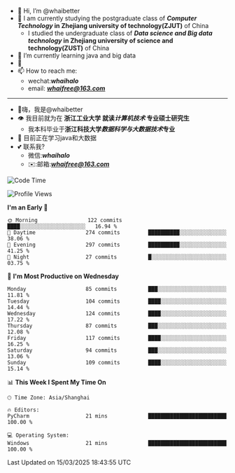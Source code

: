 - 👋 Hi, I’m @whaibetter
- 👀 I am currently studying the postgraduate class of ***Computer Technology* in Zhejiang university of technology(ZJUT)** of China
  -  I studied the undergraduate class of ***Data science and Big data technology* in Zhejiang university of science and technology(ZUST)** of China
- 🌱 I’m currently learning java and big data
- 💞️ 
- 📫 How to reach me: 
  - wechat:***whaihalo***
  - email: ***whaifree@163.com***
 ------------------------
- 👋嗨，我是@whaibetter
- 👁 我目前就为在 **浙江工业大学 就读*计算机技术* 专业硕士研究生**
  - 我本科毕业于**浙江科技大学*数据科学与大数据技术*专业**
- 🌴 目前正在学习java和大数据
- 💕 联系我?
  - 微信:***whaihalo***
  - ✉️:邮箱:***whaifree@163.com***

<!--START_SECTION:waka-->
![Code Time](http://img.shields.io/badge/Code%20Time-667%20hrs%2045%20mins-blue)

![Profile Views](http://img.shields.io/badge/Profile%20Views-0-blue)

**I'm an Early 🐤** 

```text
🌞 Morning                122 commits         ████░░░░░░░░░░░░░░░░░░░░░   16.94 % 
🌆 Daytime                274 commits         ██████████░░░░░░░░░░░░░░░   38.06 % 
🌃 Evening                297 commits         ██████████░░░░░░░░░░░░░░░   41.25 % 
🌙 Night                  27 commits          █░░░░░░░░░░░░░░░░░░░░░░░░   03.75 % 
```
📅 **I'm Most Productive on Wednesday** 

```text
Monday                   85 commits          ███░░░░░░░░░░░░░░░░░░░░░░   11.81 % 
Tuesday                  104 commits         ████░░░░░░░░░░░░░░░░░░░░░   14.44 % 
Wednesday                124 commits         ████░░░░░░░░░░░░░░░░░░░░░   17.22 % 
Thursday                 87 commits          ███░░░░░░░░░░░░░░░░░░░░░░   12.08 % 
Friday                   117 commits         ████░░░░░░░░░░░░░░░░░░░░░   16.25 % 
Saturday                 94 commits          ███░░░░░░░░░░░░░░░░░░░░░░   13.06 % 
Sunday                   109 commits         ████░░░░░░░░░░░░░░░░░░░░░   15.14 % 
```


📊 **This Week I Spent My Time On** 

```text
🕑︎ Time Zone: Asia/Shanghai

🔥 Editors: 
PyCharm                  21 mins             █████████████████████████   100.00 % 

💻 Operating System: 
Windows                  21 mins             █████████████████████████   100.00 % 
```


 Last Updated on 15/03/2025 18:43:55 UTC
<!--END_SECTION:waka-->
